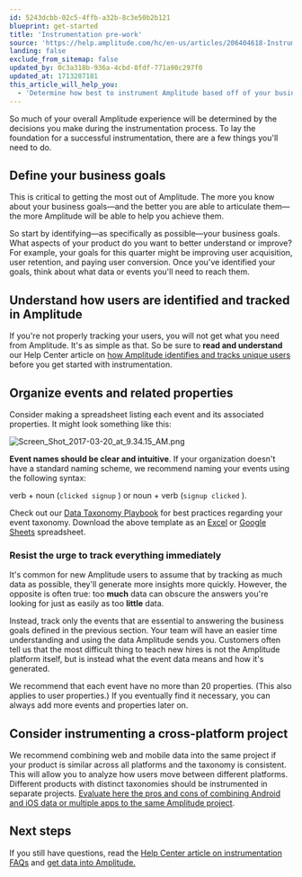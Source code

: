 ```yaml
---
id: 5243dcbb-02c5-4ffb-a32b-8c3e50b2b121
blueprint: get-started
title: 'Instrumentation pre-work'
source: 'https://help.amplitude.com/hc/en-us/articles/206404618-Instrumentation-pre-work'
landing: false
exclude_from_sitemap: false
updated_by: 0c3a318b-936a-4cbd-8fdf-771a90c297f0
updated_at: 1713287181
this_article_will_help_you:
  - 'Determine how best to instrument Amplitude based off of your business goals'
---
```

So much of your overall Amplitude experience will be determined by the decisions you make during the instrumentation process. To lay the foundation for a successful instrumentation, there are a few things you'll need to do.

## Define your business goals

This is critical to getting the most out of Amplitude. The more you know about your business goals—and the better you are able to articulate them—the more Amplitude will be able to help you achieve them.

So start by identifying—as specifically as possible—your business goals. What aspects of your product do you want to better understand or improve? For example, your goals for this quarter might be improving user acquisition, user retention, and paying user conversion. Once you've identified your goals, think about what data or events you'll need to reach them.

## Understand how users are identified and tracked in Amplitude

If you're not properly tracking your users, you will not get what you need from Amplitude. It's as simple as that. So be sure to **read and understand** our Help Center article on [how Amplitude identifies and tracks unique users](/cdp/sources/instrument-track-unique-users) before you get started with instrumentation.

## Organize events and related properties

Consider making a spreadsheet listing each event and its associated properties. It might look something like this:  

![Screen_Shot_2017-03-20_at_9.34.15_AM.png](/output/img/get-started/Screen_Shot_2017-03-20_at_9.34.15_AM.png)  

**Event names should be clear and intuitive**. If your organization doesn't have a standard naming scheme, we recommend naming your events using the following syntax:  
  
verb + noun (`clicked signup` ) or noun + verb (`signup clicked` ).  
  
Check out our [Data Taxonomy Playbook](/data/data-planning-playbook) for best practices regarding your event taxonomy. Download the above template as an [Excel](https://drive.google.com/file/d/1dIiJrLJXdVNBh6VQ4bcII0THNyEkaooO/view) or [Google Sheets](https://docs.google.com/spreadsheets/d/1-6rXRomzq05YDQ9A6QG9A2i-jez72amPw-Johhd-heQ/view) spreadsheet.  

### Resist the urge to track everything immediately

It's common for new Amplitude users to assume that by tracking as much data as possible, they'll generate more insights more quickly. However, the opposite is often true: too **much** data can obscure the answers you're looking for just as easily as too **little** data.  
  
Instead, track only the events that are essential to answering the business goals defined in the previous section. Your team will have an easier time understanding and using the data Amplitude sends you. Customers often tell us that the most difficult thing to teach new hires is not the Amplitude platform itself, but is instead what the event data means and how it's generated.   
  
We recommend that each event have no more than 20 properties. (This also applies to user properties.) If you eventually find it necessary, you can always add more events and properties later on.

## Consider instrumenting a cross-platform project

We recommend combining web and mobile data into the same project if your product is similar across all platforms and the taxonomy is consistent. This will allow you to analyze how users move between different platforms. Different products with distinct taxonomies should be instrumented in separate projects. [Evaluate here the pros and cons of combining Android and iOS data or multiple apps to the same Amplitude project](/get-started/cross-platform-vs-separate-platform). 

## Next steps

If you still have questions, read the [Help Center article on instrumentation FAQs](/get-started/create-project) and [get data into Amplitude.](/get-started/get-data-in)